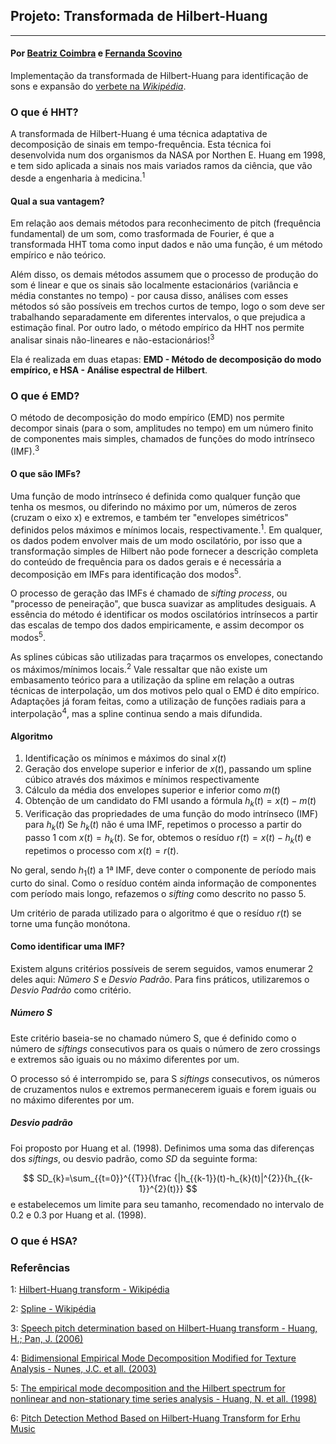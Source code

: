 ## Projeto: Transformada de Hilbert-Huang

---

#### Por [Beatriz Coimbra](https://github.com/beatrizmcoimbra) e [Fernanda Scovino](https://github.com/fernandascovino)

Implementação da transformada de Hilbert-Huang para identificação de sons e expansão do [verbete na *Wikipédia*](https://pt.wikipedia.org/wiki/Transformada_de_Hilbert-Huang).


### O que é HHT?

A transformada de Hilbert-Huang é uma técnica adaptativa de decomposição de sinais em tempo-frequência. Esta técnica foi desenvolvida num dos organismos da NASA por Northen E. Huang em 1998, e tem sido aplicada a sinais nos mais variados ramos da ciência, que vão desde a engenharia à medicina.<sup>1</sup> 

#### Qual a sua vantagem?

Em relação aos demais métodos para reconhecimento de pitch (frequência fundamental) de um som, como trasformada de Fourier, é que a transformada HHT toma como input dados e não uma função, é um método empírico e não teórico. 

Além disso, os demais métodos assumem que o processo de produção do som é linear e que os sinais são localmente estacionários (variância e média constantes no tempo) - por causa disso, análises com esses métodos só são possíveis em trechos curtos de tempo, logo o som deve ser trabalhando separadamente em diferentes intervalos, o que prejudica a estimação final. Por outro lado, o método empírico da HHT nos permite analisar sinais não-lineares e não-estacionários!<sup>3</sup>

Ela é realizada em duas etapas: **EMD - Método de decomposição do modo empírico, e HSA - Análise espectral de Hilbert**. 

### O que é EMD?

O método de decomposição do modo empírico (EMD) nos permite decompor sinais (para o som, amplitudes no tempo) em um número finito de componentes mais simples, chamados de funções do modo intrínseco (IMF).<sup>3</sup>

#### O que são IMFs?

Uma função de modo intrínseco é definida como qualquer função que tenha os mesmos, ou diferindo no máximo por um, números de zeros (cruzam o eixo x) e extremos, e também ter "envelopes simétricos" definidos pelos máximos e mínimos locais, respectivamente.<sup>1</sup>. Em qualquer, os dados podem envolver mais de um modo oscilatório, por isso que a transformação simples de Hilbert não pode fornecer a descrição completa do conteúdo de frequência para os dados gerais e é necessária a decomposição em IMFs para identificação dos modos<sup>5</sup>.

O processo de geração das IMFs é chamado de *sifting process*, ou "processo de peneiração", que busca suavizar as amplitudes desiguais. A essência do método é identificar os modos oscilatórios intrínsecos a partir das escalas de tempo dos dados empiricamente, e assim decompor os modos<sup>5</sup>.

As splines cúbicas são utilizadas para traçarmos os envelopes, conectando os máximos/mínimos locais.<sup>2</sup> Vale ressaltar que não existe um embasamento teórico para a utilização da spline em relação a outras técnicas de interpolação, um dos motivos pelo qual o EMD é dito empírico. Adaptações já foram feitas, como a utilização de funções radiais para a interpolação<sup>4</sup>, mas a spline continua sendo a mais difundida.

#### Algoritmo

1. Identificação os mínimos e máximos do sinal $x(t)$
2. Geração dos envelope superior e inferior de $x(t)$, passando um spline cúbico através dos máximos e mínimos respectivamente
3. Cálculo da média dos envelopes superior e inferior como $m(t)$
4. Obtenção de um candidato do FMI usando a fórmula  $h_{k}(t) = x(t)−m(t)$ 
5. Verificação das propriedades  de uma função do modo intrínseco (IMF) para $h_{k}(t)$
Se $h_{k}(t)$ não é uma IMF, repetimos o processo a partir do passo 1 com $x(t)=h_{k}(t)$. Se for, obtemos o resíduo $r(t) = x(t) - h_{k}(t)$ e repetimos o processo com $x(t) = r(t)$. 

No geral, sendo $h_1(t)$ a 1ª IMF, deve conter o componente de período mais curto do sinal. Como o resíduo contém ainda informação de componentes com período mais longo, refazemos o *sifting* como descrito no passo 5. 

Um critério de parada utilizado para o algoritmo é que o resíduo $r(t)$ se torne uma função monótona.

#### Como identificar uma IMF?

Existem alguns critérios possíveis de serem seguidos, vamos enumerar 2 deles aqui: *Nũmero S* e *Desvio Padrão*. Para fins práticos, utilizaremos o *Desvio Padrão* como critério.

##### Número S

Este critério baseia-se no chamado número S, que é definido como o número de *siftings* consecutivos para os quais o número de zero crossings e extremos são iguais ou no máximo diferentes por um.

O processo só é interrompido se, para S *siftings* consecutivos, os números de cruzamentos nulos e extremos permanecerem iguais e forem iguais ou no máximo diferentes por um.

##### Desvio padrão 

Foi proposto por Huang et al. (1998). Definimos uma soma das diferenças dos *siftings*, ou desvio padrão, como $SD$ da seguinte forma:

$$ SD_{k}=\sum_{{t=0}}^{{T}}{\frac  {|h_{{k-1}}(t)-h_{k}(t)|^{2}}{h_{{k-1}}^{2}(t)}} $$ e estabelecemos um limite para seu tamanho, recomendado no intervalo de 0.2 e 0.3 por Huang et al. (1998).


### O que é HSA?




### Referências

1: [Hilbert-Huang transform - Wikipédia](https://en.wikipedia.org/wiki/Hilbert%E2%80%93Huang_transform)

2: [Spline - Wikipédia](https://pt.wikipedia.org/wiki/Spline)

3: [Speech pitch determination based on Hilbert-Huang transform - Huang, H.; Pan, J. (2006)](https://www.sciencedirect.com/science/article/pii/S0165168405002367)

4: [Bidimensional Empirical Mode Decomposition Modified for Texture Analysis - Nunes, J.C. et all. (2003)](https://pdfs.semanticscholar.org/4cfd/e80b1f8284e35d7544e84172c95a5d7527fd.pdf)

5: [The empirical mode decomposition and the Hilbert spectrum for nonlinear and non-stationary time series analysis - Huang, N. et all. (1998)](http://rspa.royalsocietypublishing.org/content/454/1971/903)

6: [Pitch Detection Method Based on Hilbert-Huang Transform for Erhu Music](http://umir.umac.mo/jspui/handle/123456789/14152)
